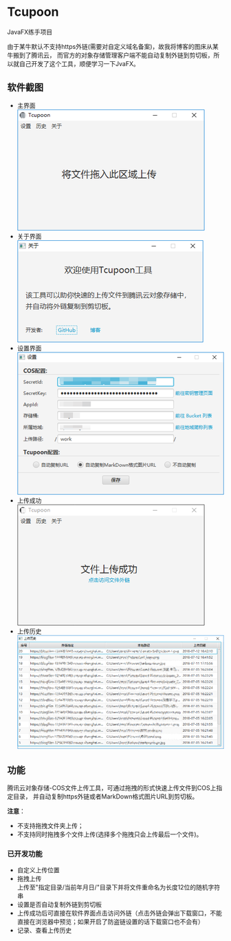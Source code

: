 # Tcupoon
JavaFX练手项目

由于某牛默认不支持https外链(需要对自定义域名备案)，故我将博客的图床从某牛搬到了腾讯云，
而官方的对象存储管理客户端不能自动复制外链到剪切板，所以就自己开发了这个工具，顺便学习一下JvaFX。

## 软件截图
- 主界面    
![main](https://raw.githubusercontent.com/Staroon/Tcupoon/master/imgs/main-page.png)    
- 关于界面    
![about](https://raw.githubusercontent.com/Staroon/Tcupoon/master/imgs/about-page.png)    
- 设置界面    
![config](https://raw.githubusercontent.com/Staroon/Tcupoon/master/imgs/config-page.png)    
- 上传成功    
![uploadSuccess](https://raw.githubusercontent.com/Staroon/Tcupoon/master/imgs/upload-success.png)
- 上传历史
![uploadHistory](https://raw.githubusercontent.com/Staroon/Tcupoon/master/imgs/history-page.png)    

## 功能
腾讯云对象存储-COS文件上传工具，可通过拖拽的形式快速上传文件到COS上指定目录，
并自动复制https外链或者MarkDown格式图片URL到剪切板。   
 
**注意**：    
- 不支持拖拽文件夹上传；    
- 不支持同时拖拽多个文件上传(选择多个拖拽只会上传最后一个文件)。    

### 已开发功能
- 自定义上传位置
- 拖拽上传    
上传至"指定目录/当前年月日/"目录下并将文件重命名为长度12位的随机字符串
- 设置是否自动复制外链到剪切板
- 上传成功后可直接在软件界面点击访问外链（点击外链会弹出下载窗口，不能直接在浏览器中预览；如果开启了防盗链设置的话下载窗口也不会有）
- 记录、查看上传历史
